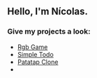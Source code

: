   ## Hello, I'm Nícolas.

### Give my projects a look:
<ul>
  <li><a href="https://niknows.github.io/rgb-game/">Rgb Game</a></li>
  <li><a href="https://niknows.github.io/simple-todo/">Simple Todo</li>
  <li><a href="https://niknows.github.io/patatap-clone/">Patatap Clone</a></li>
  <li></li>
</ul>
